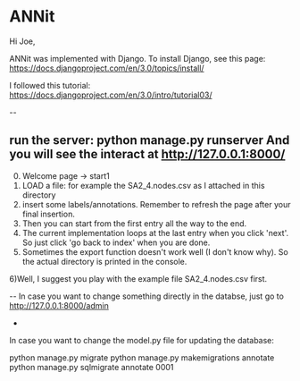 # ANNit

Hi Joe,

ANNit was implemented with Django.
To install Django, see this page:
https://docs.djangoproject.com/en/3.0/topics/install/

I followed this tutorial:
https://docs.djangoproject.com/en/3.0/intro/tutorial03/

--

run the server:
python manage.py runserver
And you will see the interact at http://127.0.0.1:8000/
-
0) Welcome page -> start1
1) LOAD a file: for example the SA2_4.nodes.csv as I attached in this directory
2) insert some labels/annotations. Remember to refresh the page after your final insertion.
3) Then you can start from the first entry all the way to the end.
4) The current implementation loops at the last entry when you click 'next'. So just click 'go back to index' when you are done.
5) Sometimes the export function doesn't work well (I don't know why). So the actual directory is printed in the console.

6)Well, I suggest you play with the example file SA2_4.nodes.csv first.

--
In case you want to change something directly in the databse, just go to
http://127.0.0.1:8000/admin


-

In case you want to change the model.py file
for updating the database:

python manage.py migrate
python manage.py makemigrations annotate
python manage.py sqlmigrate annotate 0001

